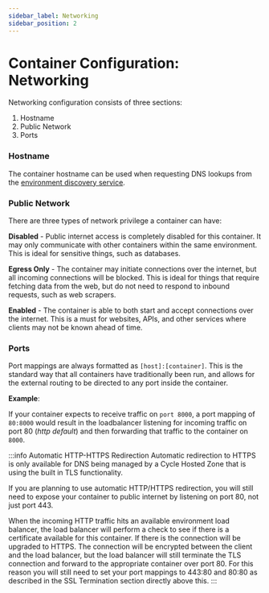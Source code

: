 ```yaml
---
sidebar_label: Networking
sidebar_position: 2
---
```


# Container Configuration: Networking

Networking configuration consists of three sections:

1. Hostname
2. Public Network
3. Ports

### Hostname

The container hostname can be used when requesting DNS lookups from the [environment discovery service](/reference/environments/services/discovery).

### Public Network

There are three types of network privilege a container can have:

**Disabled** - Public internet access is completely disabled for this container. It may only communicate with other containers within the same environment. This is ideal for sensitive things, such as databases.

**Egress Only** - The container may initiate connections over the internet, but all incoming connections will be blocked. This is ideal for things that require fetching data from the web, but do not need to respond to inbound requests, such as web scrapers.

**Enabled** - The container is able to both start and accept connections over the internet. This is a must for websites, APIs, and other services where clients may not be known ahead of time.

### Ports

Port mappings are always formatted as `[host]:[container]`. This is the standard way that all containers have traditionally been run, and allows for the external routing to be directed to any port inside the container.

**Example**:

If your container expects to receive traffic on `port 8000`, a port mapping of `80:8000` would result in the loadbalancer listening for incoming traffic on port 80 (_http default_) and then forwarding that traffic to the container on `8000`.

:::info Automatic HTTP-HTTPS Redirection
Automatic redirection to HTTPS is only available for DNS being managed by a Cycle Hosted Zone that is using the built in TLS functionality.

If you are planning to use automatic HTTP/HTTPS redirection, you will still need to expose your container to public internet by listening on port 80, not just port 443.

When the incoming HTTP traffic hits an available environment load balancer, the load balancer will perform a check to see if there is a certificate available for this container. If there is the connection will be upgraded to HTTPS. The connection will be encrypted between the client and the load balancer, but the load balancer will still terminate the TLS connection and forward to the appropriate container over port 80. For this reason you will still need to set your port mappings to 443:80 and 80:80 as described in the SSL Termination section directly above this.
:::
